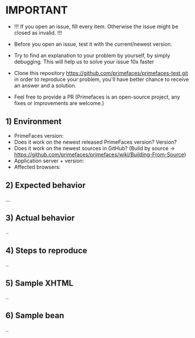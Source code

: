 # IMPORTANT 
- !!! If you open an issue, fill every item. Otherwise the issue might be closed as invalid. !!!

- Before you open an issue, test it with the current/newest version.
- Try to find an explanation to your problem by yourself, by simply debugging. This will help us to solve your issue 10x faster
- Clone this repository https://github.com/primefaces/primefaces-test.git in order to reproduce your problem, you'll have better chance to receive an answer and a solution.
- Feel free to provide a PR (Primefaces is an open-source project, any fixes or improvements are welcome.)

## 1) Environment
- PrimeFaces version:
- Does it work on the newest released PrimeFaces version? Version?
- Does it work on the newest sources in GitHub? (Build by source -> https://github.com/primefaces/primefaces/wiki/Building-From-Source)
- Application server + version:
- Affected browsers:

## 2) Expected behavior

...

## 3) Actual behavior

..

## 4) Steps to reproduce

.. 

## 5) Sample XHTML

..

## 6) Sample bean

..
